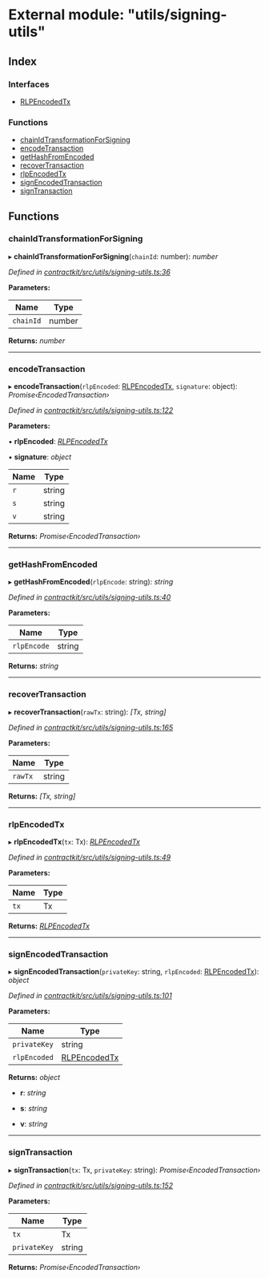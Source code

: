 # External module: "utils/signing-utils"

## Index

### Interfaces

* [RLPEncodedTx](../interfaces/_utils_signing_utils_.rlpencodedtx.md)

### Functions

* [chainIdTransformationForSigning](_utils_signing_utils_.md#chainidtransformationforsigning)
* [encodeTransaction](_utils_signing_utils_.md#encodetransaction)
* [getHashFromEncoded](_utils_signing_utils_.md#gethashfromencoded)
* [recoverTransaction](_utils_signing_utils_.md#recovertransaction)
* [rlpEncodedTx](_utils_signing_utils_.md#rlpencodedtx)
* [signEncodedTransaction](_utils_signing_utils_.md#signencodedtransaction)
* [signTransaction](_utils_signing_utils_.md#signtransaction)

## Functions

###  chainIdTransformationForSigning

▸ **chainIdTransformationForSigning**(`chainId`: number): *number*

*Defined in [contractkit/src/utils/signing-utils.ts:36](https://github.com/celo-org/celo-monorepo/blob/master/packages/contractkit/src/utils/signing-utils.ts#L36)*

**Parameters:**

Name | Type |
------ | ------ |
`chainId` | number |

**Returns:** *number*

___

###  encodeTransaction

▸ **encodeTransaction**(`rlpEncoded`: [RLPEncodedTx](../interfaces/_utils_signing_utils_.rlpencodedtx.md), `signature`: object): *Promise‹EncodedTransaction›*

*Defined in [contractkit/src/utils/signing-utils.ts:122](https://github.com/celo-org/celo-monorepo/blob/master/packages/contractkit/src/utils/signing-utils.ts#L122)*

**Parameters:**

▪ **rlpEncoded**: *[RLPEncodedTx](../interfaces/_utils_signing_utils_.rlpencodedtx.md)*

▪ **signature**: *object*

Name | Type |
------ | ------ |
`r` | string |
`s` | string |
`v` | string |

**Returns:** *Promise‹EncodedTransaction›*

___

###  getHashFromEncoded

▸ **getHashFromEncoded**(`rlpEncode`: string): *string*

*Defined in [contractkit/src/utils/signing-utils.ts:40](https://github.com/celo-org/celo-monorepo/blob/master/packages/contractkit/src/utils/signing-utils.ts#L40)*

**Parameters:**

Name | Type |
------ | ------ |
`rlpEncode` | string |

**Returns:** *string*

___

###  recoverTransaction

▸ **recoverTransaction**(`rawTx`: string): *[Tx, string]*

*Defined in [contractkit/src/utils/signing-utils.ts:165](https://github.com/celo-org/celo-monorepo/blob/master/packages/contractkit/src/utils/signing-utils.ts#L165)*

**Parameters:**

Name | Type |
------ | ------ |
`rawTx` | string |

**Returns:** *[Tx, string]*

___

###  rlpEncodedTx

▸ **rlpEncodedTx**(`tx`: Tx): *[RLPEncodedTx](../interfaces/_utils_signing_utils_.rlpencodedtx.md)*

*Defined in [contractkit/src/utils/signing-utils.ts:49](https://github.com/celo-org/celo-monorepo/blob/master/packages/contractkit/src/utils/signing-utils.ts#L49)*

**Parameters:**

Name | Type |
------ | ------ |
`tx` | Tx |

**Returns:** *[RLPEncodedTx](../interfaces/_utils_signing_utils_.rlpencodedtx.md)*

___

###  signEncodedTransaction

▸ **signEncodedTransaction**(`privateKey`: string, `rlpEncoded`: [RLPEncodedTx](../interfaces/_utils_signing_utils_.rlpencodedtx.md)): *object*

*Defined in [contractkit/src/utils/signing-utils.ts:101](https://github.com/celo-org/celo-monorepo/blob/master/packages/contractkit/src/utils/signing-utils.ts#L101)*

**Parameters:**

Name | Type |
------ | ------ |
`privateKey` | string |
`rlpEncoded` | [RLPEncodedTx](../interfaces/_utils_signing_utils_.rlpencodedtx.md) |

**Returns:** *object*

* **r**: *string*

* **s**: *string*

* **v**: *string*

___

###  signTransaction

▸ **signTransaction**(`tx`: Tx, `privateKey`: string): *Promise‹EncodedTransaction›*

*Defined in [contractkit/src/utils/signing-utils.ts:152](https://github.com/celo-org/celo-monorepo/blob/master/packages/contractkit/src/utils/signing-utils.ts#L152)*

**Parameters:**

Name | Type |
------ | ------ |
`tx` | Tx |
`privateKey` | string |

**Returns:** *Promise‹EncodedTransaction›*
